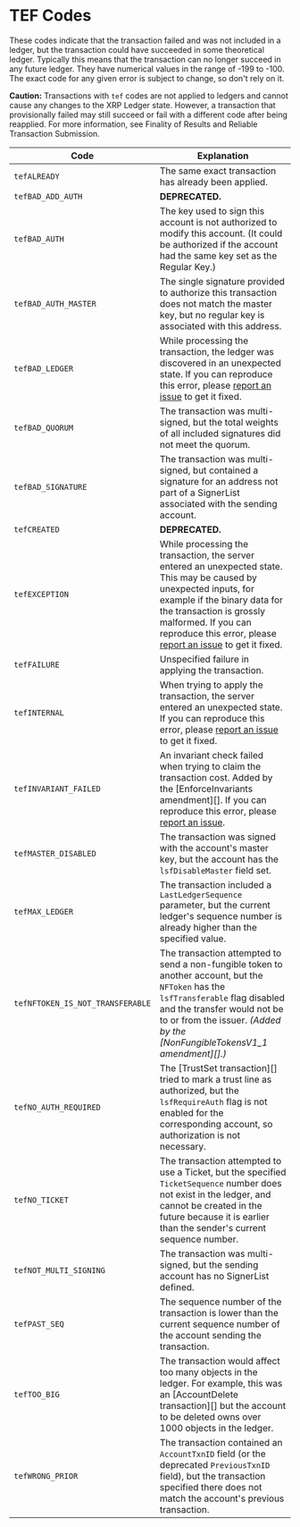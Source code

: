# TEF Codes

These codes indicate that the transaction failed and was not included in a ledger, but the transaction could have succeeded in some theoretical ledger. Typically this means that the transaction can no longer succeed in any future ledger. They have numerical values in the range of -199 to -100. The exact code for any given error is subject to change, so don't rely on it.

**Caution:** Transactions with `tef` codes are not applied to ledgers and cannot cause any changes to the XRP Ledger state. However, a transaction that provisionally failed may still succeed or fail with a different code after being reapplied. For more information, see Finality of Results and Reliable Transaction Submission.

| Code                             | Explanation                                                                                                                                                                                                                                                                                                      |
| -------------------------------- | ---------------------------------------------------------------------------------------------------------------------------------------------------------------------------------------------------------------------------------------------------------------------------------------------------------------- |
| `tefALREADY`                     | The same exact transaction has already been applied.                                                                                                                                                                                                                                                             |
| `tefBAD_ADD_AUTH`                | **DEPRECATED.**                                                                                                                                                                                                                                                                                                  |
| `tefBAD_AUTH`                    | The key used to sign this account is not authorized to modify this account. (It could be authorized if the account had the same key set as the Regular Key.)                                                                                                                                                     |
| `tefBAD_AUTH_MASTER`             | The single signature provided to authorize this transaction does not match the master key, but no regular key is associated with this address.                                                                                                                                                                   |
| `tefBAD_LEDGER`                  | While processing the transaction, the ledger was discovered in an unexpected state. If you can reproduce this error, please [report an issue](https://github.com/ripple/rippled/issues) to get it fixed.                                                                                                         |
| `tefBAD_QUORUM`                  | The transaction was multi-signed, but the total weights of all included signatures did not meet the quorum.                                                                                                                                                                                                      |
| `tefBAD_SIGNATURE`               | The transaction was multi-signed, but contained a signature for an address not part of a SignerList associated with the sending account.                                                                                                                                                                         |
| `tefCREATED`                     | **DEPRECATED.**                                                                                                                                                                                                                                                                                                  |
| `tefEXCEPTION`                   | While processing the transaction, the server entered an unexpected state. This may be caused by unexpected inputs, for example if the binary data for the transaction is grossly malformed. If you can reproduce this error, please [report an issue](https://github.com/ripple/rippled/issues) to get it fixed. |
| `tefFAILURE`                     | Unspecified failure in applying the transaction.                                                                                                                                                                                                                                                                 |
| `tefINTERNAL`                    | When trying to apply the transaction, the server entered an unexpected state. If you can reproduce this error, please [report an issue](https://github.com/ripple/rippled/issues) to get it fixed.                                                                                                               |
| `tefINVARIANT_FAILED`            | An invariant check failed when trying to claim the transaction cost. Added by the \[EnforceInvariants amendment]\[]. If you can reproduce this error, please [report an issue](https://github.com/ripple/rippled/issues).                                                                                        |
| `tefMASTER_DISABLED`             | The transaction was signed with the account's master key, but the account has the `lsfDisableMaster` field set.                                                                                                                                                                                                  |
| `tefMAX_LEDGER`                  | The transaction included a `LastLedgerSequence` parameter, but the current ledger's sequence number is already higher than the specified value.                                                                                                                                                                  |
| `tefNFTOKEN_IS_NOT_TRANSFERABLE` | The transaction attempted to send a non-fungible token to another account, but the `NFToken` has the `lsfTransferable` flag disabled and the transfer would not be to or from the issuer. _(Added by the \[NonFungibleTokensV1\_1 amendment]\[].)_                                                               |
| `tefNO_AUTH_REQUIRED`            | The \[TrustSet transaction]\[] tried to mark a trust line as authorized, but the `lsfRequireAuth` flag is not enabled for the corresponding account, so authorization is not necessary.                                                                                                                          |
| `tefNO_TICKET`                   | The transaction attempted to use a Ticket, but the specified `TicketSequence` number does not exist in the ledger, and cannot be created in the future because it is earlier than the sender's current sequence number.                                                                                          |
| `tefNOT_MULTI_SIGNING`           | The transaction was multi-signed, but the sending account has no SignerList defined.                                                                                                                                                                                                                             |
| `tefPAST_SEQ`                    | The sequence number of the transaction is lower than the current sequence number of the account sending the transaction.                                                                                                                                                                                         |
| `tefTOO_BIG`                     | The transaction would affect too many objects in the ledger. For example, this was an \[AccountDelete transaction]\[] but the account to be deleted owns over 1000 objects in the ledger.                                                                                                                        |
| `tefWRONG_PRIOR`                 | The transaction contained an `AccountTxnID` field (or the deprecated `PreviousTxnID` field), but the transaction specified there does not match the account's previous transaction.                                                                                                                              |
